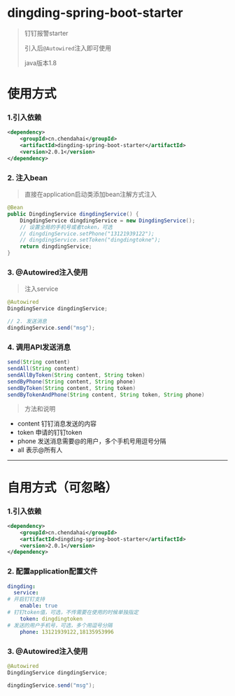 # dingding-spring-boot-starter
> 钉钉报警starter
>
> 引入后`@Autowired`注入即可使用
>
> java版本1.8

# 使用方式

### 1.引入依赖
```xml
<dependency>
    <groupId>cn.chendahai</groupId>
    <artifactId>dingding-spring-boot-starter</artifactId>
    <version>2.0.1</version>
</dependency>
```

### 2. 注入bean
> 直接在application启动类添加bean注解方式注入
```java
@Bean
public DingdingService dingdingService() {
    DingdingService dingdingService = new DingdingService();
    // 设置全局的手机号或者token，可选
    // dingdingService.setPhone("13121939122");
    // dingdingService.setToken("dingdingtokne");
    return dingdingService;
}
```

### 3. @Autowired注入使用

> 注入service
```java
@Autowired
DingdingService dingdingService;

// 2. 发送消息
dingdingService.send("msg");

```

### 4. 调用API发送消息
```java
send(String content) 
sendAll(String content) 
sendAllByToken(String content, String token) 
sendByPhone(String content, String phone) 
sendByToken(String content, String token) 
sendByTokenAndPhone(String content, String token, String phone) 
```
> 方法和说明
- content 钉钉消息发送的内容
- token 申请的钉钉token
- phone 发送消息需要@的用户，多个手机号用逗号分隔
- all 表示@所有人

---

# 自用方式（可忽略）

### 1.引入依赖
```xml
<dependency>
    <groupId>cn.chendahai</groupId>
    <artifactId>dingding-spring-boot-starter</artifactId>
    <version>2.0.1</version>
</dependency>
```

### 2. 配置application配置文件
```yaml
dingding:
  service:
# 开启钉钉支持
    enable: true
# 钉钉token值，可选，不传需要在使用的时候单独指定
    token: dingdingtoken
# 发送的用户手机号，可选，多个用逗号分隔
    phone: 13121939122,18135953996
```

### 3. @Autowired注入使用
```java
@Autowired
DingdingService dingdingService;

dingdingService.send("msg");
```